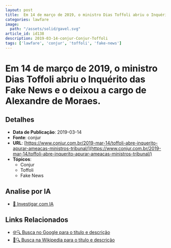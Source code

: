 ```yaml
---
layout: post
title:  Em 14 de março de 2019, o ministro Dias Toffoli abriu o Inquérito das Fake News e o deixou a cargo de Alexandre de Moraes.
categories: lawfare
image: 
  path: "/assets/solid/gavel.svg"
article_id: id138
description: 2019-03-14-conjur-Conjur-Toffoli
tags: ['lawfare', 'conjur', 'toffoli', 'fake-news']
---
```


# Em 14 de março de 2019, o ministro Dias Toffoli abriu o Inquérito das Fake News e o deixou a cargo de Alexandre de Moraes.

## Detalhes
- **Data de Publicação**: 2019-03-14
- **Fonte**: conjur
- **URL**: [https://www.conjur.com.br/2019-mar-14/toffoli-abre-inquerito-apurar-ameacas-ministros-tribunal/](https://www.conjur.com.br/2019-mar-14/toffoli-abre-inquerito-apurar-ameacas-ministros-tribunal/)
- **Tópicos**:
  - Conjur
  - Toffoli
  - Fake News

## Analise por IA
- [🤖 Investigar com IA](https://www.perplexity.ai/search?q=%22not%C3%ADcia%20artigo%20Brasil%22%20Em%2014%20de%20mar%C3%A7o%20de%202019%2C%20o%20ministro%20Dias%20Toffoli%20abriu%20o%20Inqu%C3%A9rito%20das%20Fake%20News%20e%20o%20deixou%20a%20cargo%20de%20Alexandre%20de%20Moraes.%20conjur%202019-03-14)

## Links Relacionados
- [🌐🔍 Busca no Google para o título e descrição](https://www.google.com/search?q=%22not%C3%ADcia%20artigo%20Brasil%22%20Em%2014%20de%20mar%C3%A7o%20de%202019%2C%20o%20ministro%20Dias%20Toffoli%20abriu%20o%20Inqu%C3%A9rito%20das%20Fake%20News%20e%20o%20deixou%20a%20cargo%20de%20Alexandre%20de%20Moraes.%20conjur%202019-03-14)
- [📖🔍 Busca na Wikipedia para o título e descrição](https://pt.wikipedia.org/w/index.php?search=%22not%C3%ADcia%20artigo%20Brasil%22%20Em%2014%20de%20mar%C3%A7o%20de%202019%2C%20o%20ministro%20Dias%20Toffoli%20abriu%20o%20Inqu%C3%A9rito%20das%20Fake%20News%20e%20o%20deixou%20a%20cargo%20de%20Alexandre%20de%20Moraes.%20conjur%202019-03-14)

